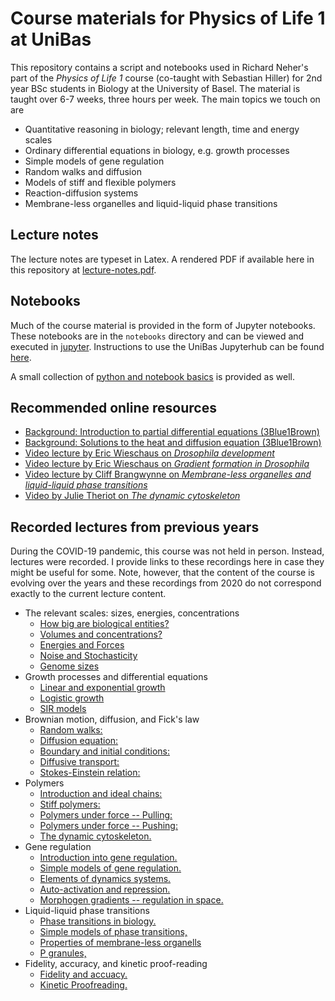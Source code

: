 # Course materials for Physics of Life 1 at UniBas

This repository contains a script and notebooks used in Richard Neher's part of the *Physics of Life 1* course (co-taught with Sebastian Hiller) for 2nd year BSc students in Biology at the University of Basel. The material is taught over 6-7 weeks, three hours per week.
The main topics we touch on are

 - Quantitative reasoning in biology; relevant length, time and energy scales
 - Ordinary differential equations in biology, e.g. growth processes
 - Simple models of gene regulation
 - Random walks and diffusion
 - Models of stiff and flexible polymers
 - Reaction-diffusion systems
 - Membrane-less organelles and liquid-liquid phase transitions

## Lecture notes
The lecture notes are typeset in Latex. A rendered PDF if available here in this repository at [lecture-notes.pdf](lecture-notes.pdf).

## Notebooks
Much of the course material is provided in the form of Jupyter notebooks. These notebooks are in the `notebooks` directory and can be viewed and executed in [jupyter](https://jupyter.org/).
Instructions to use the UniBas Jupyterhub can be found [here](notebooks/unibas_jupyterhub.md).

A small collection of [python and notebook basics](notebooks/python_refresher.ipynb) is provided as well.

## Recommended online resources
 - [Background: Introduction to partial differential equations (3Blue1Brown)](https://www.youtube.com/watch?v=ly4S0oi3Yz8)
 - [Background: Solutions to the heat and diffusion equation (3Blue1Brown)](https://www.youtube.com/watch?v=ToIXSwZ1pJU)
 - [Video lecture by Eric Wieschaus on *Drosophila development*](https://www.youtube.com/watch?v=Ncxs21KEj0g)
 - [Video lecture by Eric Wieschaus on *Gradient formation in Drosophila*](https://youtu.be/cpOf5el9GIk)
 - [Video lecture by Cliff Brangwynne on *Membrane-less organelles and liquid-liquid phase transitions*](https://www.youtube.com/watch?v=AP47mIkd-h0)
 - [Video by Julie Theriot on *The dynamic cytoskeleton*](https://youtu.be/FIT0fdt6c3Y)

## Recorded lectures from previous years

During the COVID-19 pandemic, this course was not held in person. Instead, lectures were recorded. I provide links to these recordings here in case they might be useful for some. Note, however, that the content of the course is evolving over the years and these recordings from 2020 do not correspond exactly to the current lecture content.

  * The relevant scales: sizes, energies, concentrations
    - [How big are biological entities? ](https://tube.switch.ch/videos/439dc6b7)
    - [Volumes and concentrations? ](https://tube.switch.ch/videos/26d61d3c)
    - [Energies and Forces ](https://tube.switch.ch/videos/5e03fb03)
    - [Noise and Stochasticity ](https://tube.switch.ch/videos/f031d439)
    - [Genome sizes ](https://tube.switch.ch/videos/a91a6c31)
  * Growth processes and differential equations
    - [Linear and exponential growth](https://tube.switch.ch/videos/ed5794b7)
    - [Logistic growth](https://tube.switch.ch/videos/fb0c82ca)
    - [SIR models](https://tube.switch.ch/videos/93848723)
  * Brownian motion, diffusion, and Fick's law
    - [Random walks: ](https://tube.switch.ch/videos/f618f8ff)
    - [Diffusion equation: ](https://tube.switch.ch/videos/438c675b)
    - [Boundary and initial conditions: ](https://tube.switch.ch/videos/d4024a9f)
    - [Diffusive transport: ](https://tube.switch.ch/videos/634aedea)
    - [Stokes-Einstein relation: ](https://tube.switch.ch/videos/63a3bae0)
 *  Polymers
    - [Introduction and ideal chains: ](https://tube.switch.ch/videos/094db580)
    - [Stiff polymers: ](https://tube.switch.ch/videos/7179ba6c)
    - [Polymers under force -- Pulling: ](https://tube.switch.ch/videos/45f301dd)
    - [Polymers under force -- Pushing: ](https://tube.switch.ch/videos/2fca4c13)
    - [The dynamic cytoskeleton. ](https://tube.switch.ch/videos/8e3c92c9)
 *  Gene regulation
    - [Introduction into gene regulation. ](https://tube.switch.ch/videos/8d661dd6)
    - [Simple models of gene regulation. ](https://tube.switch.ch/videos/2781a72f)
    - [Elements of dynamics systems. ](https://tube.switch.ch/videos/6e37f331)
    - [Auto-activation and repression. ](https://tube.switch.ch/videos/c73b3b6e)
    - [Morphogen gradients -- regulation in space. ](https://tube.switch.ch/videos/b2a4db07)
 *  Liquid-liquid phase transitions
    - [Phase transitions in biology.](https://tube.switch.ch/videos/ebe62082)
    - [Simple models of phase transitions, ](https://tube.switch.ch/videos/653b6cd9)
    - [Properties of membrane-less organells ](https://tube.switch.ch/videos/7842b0da)
    - [P granules, ](https://tube.switch.ch/videos/0f1e7e8f)
 *  Fidelity, accuracy, and kinetic proof-reading
    - [Fidelity and accuacy. ](https://tube.switch.ch/videos/ef78391c)
    - [Kinetic Proofreading. ](https://tube.switch.ch/videos/86457e7f)


